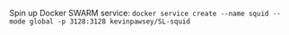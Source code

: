 Spin up Docker SWARM service:
```docker service create --name squid --mode global -p 3128:3128 kevinpawsey/SL-squid```
